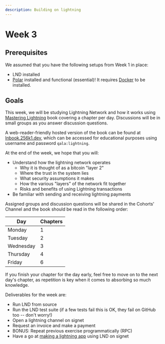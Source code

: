 ```yaml
---
description: Building on lightning
---
```


# Week 3

## Prerequisites

We assumed that you have the following setups from Week 1 in place:
* LND installed
* [Polar](https://lightningpolar.com) installed and functional (essential)! It requires [Docker](https://www.docker.com/products/docker-desktop/) to be installed.

## Goals

This week, we will be studying Lightning Network and how it works using [Mastering Lightning](https://github.com/lnbook/lnbook) book covering a chapter per day. Discussions will be in small groups as you answer discussion questions. 

A web-reader-friendly hosted version of the book can be found at [lnbook.256k1.dev](https://lnbook.256k1.dev), which can be accessed for educational purposes using username and password `qala:lightning`.

At the end of the week, we hope that you will:

* Understand how the lightning network operates
  * Why it is thought of as a bitcoin "layer 2"
  * Where the trust in the system lies
  * What security assumptions it makes
  * How the various "layers" of the network fit together
  * Risks and benefits of using Lightning transactions
* Be familiar with sending and receiving lightning payments



Assigned groups and discussion questions will be shared in the Cohorts' Channel and the book should be read in the following order:

| Day       | Chapters |
| --------- | -------- |
| Monday    | 1        |
| Tuesday   | 2        |
| Wednesday | 3        |
| Thursday  | 4        |
| Friday    | 6        |

If you finish your chapter for the day early, feel free to move on to the next day's chapter, as repetition is key when it comes to absorbing so much knowledge.


Deliverables for the week are:

* Run LND from source
* Run the LND test suite (if a few tests fail this is OK, they fail on GitHub too -- don't worry!)
* Open a lightning channel on signet
* Request an invoice and make a payment
* BONUS: Repeat previous exercise programmatically (RPC)
* Have a go at [making a lightning app](https://medium.com/@wbobeirne/making-a-lightning-web-app-part-1-4a13c82f3f78) using LND on signet
